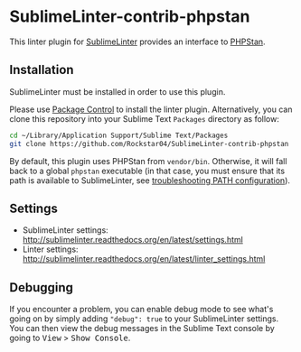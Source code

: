 SublimeLinter-contrib-phpstan
================================

This linter plugin for [SublimeLinter](https://github.com/SublimeLinter/SublimeLinter) provides an interface to [PHPStan](https://github.com/phpstan/phpstan).

## Installation
SublimeLinter must be installed in order to use this plugin.

Please use [Package Control](https://packagecontrol.io) to install the linter plugin.
Alternatively, you can clone this repository into your Sublime Text `Packages` directory as follow:

```bash
cd ~/Library/Application Support/Sublime Text/Packages
git clone https://github.com/Rockstar04/SublimeLinter-contrib-phpstan
```

By default, this plugin uses PHPStan from `vendor/bin`. Otherwise, it will fall back to a global `phpstan` executable (in that case, you must ensure that its path is available to SublimeLinter, see [troubleshooting PATH configuration](http://sublimelinter.readthedocs.io/en/latest/troubleshooting.html#finding-a-linter-executable)).

## Settings
- SublimeLinter settings: http://sublimelinter.readthedocs.org/en/latest/settings.html
- Linter settings: http://sublimelinter.readthedocs.org/en/latest/linter_settings.html

## Debugging
If you encounter a problem, you can enable debug mode to see what's going on by simply adding `"debug": true` to your SublimeLinter settings.
You can then view the debug messages in the Sublime Text console by going to <kbd>View</kbd> > <kbd>Show Console</kbd>.
